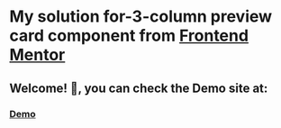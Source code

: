 #  My solution for-3-column preview card component from [Frontend Mentor](https://www.frontendmentor.io/)


## Welcome! 👋, you can check the Demo site at:
### [Demo](https://abdabhasan.github.io/my-solution-for-3-column-preview-card-component/)

